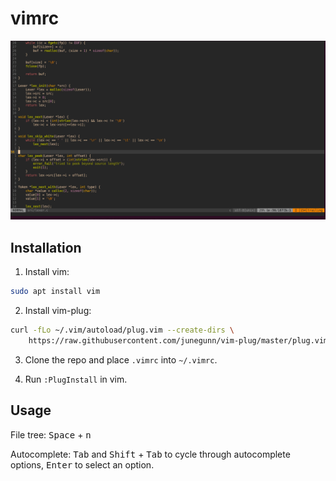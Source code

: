 # vimrc

<img src="preview.png" alt="preview">

## Installation

1. Install vim:

``` bash
sudo apt install vim
```

2. Install vim-plug:

``` bash
curl -fLo ~/.vim/autoload/plug.vim --create-dirs \
    https://raw.githubusercontent.com/junegunn/vim-plug/master/plug.vim
```

3. Clone the repo and place ```.vimrc``` into ```~/.vimrc```.

4. Run ```:PlugInstall``` in vim.

## Usage

File tree: <kbd>Space</kbd> + <kbd>n</kbd>

Autocomplete: <kbd>Tab</kbd> and <kbd>Shift</kbd> + <kbd>Tab</kbd> to cycle through autocomplete options, <kbd>Enter</kbd> to select an option.

